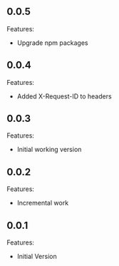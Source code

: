## 0.0.5

Features:

  - Upgrade npm packages

## 0.0.4

Features:

  - Added X-Request-ID to headers

## 0.0.3

Features:

  - Initial working version 

## 0.0.2

Features:

  - Incremental work

## 0.0.1

Features:

  - Initial Version
